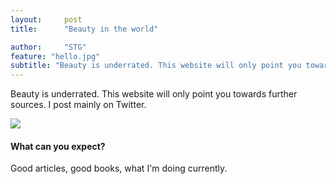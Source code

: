 ```yaml
---
layout:     post
title:      "Beauty in the world"

author:     "STG"
feature: "hello.jpg"
subtitle: "Beauty is underrated. This website will only point you towards further sources."
---
```

<p>
Beauty is underrated. This website will only point you towards further sources. I post mainly on Twitter. 
</p>
<img src="{{ site.baseurl}}/assets/images/hello.jpg" class="u-full-width" />
<h4>What can you expect?</h4>
<p>
Good articles, good books, what I'm doing currently. 
</p>
